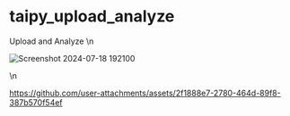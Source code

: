 # taipy_upload_analyze
Upload and Analyze
\n

![Screenshot 2024-07-18 192100](https://github.com/user-attachments/assets/94f1d7ca-4b3d-49d6-9f14-6db758d1af71)

\n


https://github.com/user-attachments/assets/2f1888e7-2780-464d-89f8-387b570f54ef

